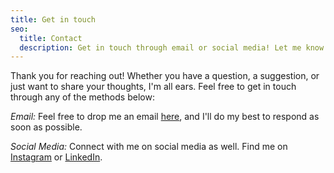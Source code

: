 ```yaml
---
title: Get in touch
seo:
  title: Contact
  description: Get in touch through email or social media! Let me know how I can help.
---
```


Thank you for reaching out! Whether you have a question, a suggestion, or just want to share your thoughts, I'm all ears. Feel free to get in touch through any of the methods below:

_Email:_
Feel free to drop me an email [here](mailto:curtis.wils0n@protonmail.com), and I'll do my best to respond as soon as possible.

_Social Media:_
Connect with me on social media as well. Find me on [Instagram](https://www.instagram.com/curtis__wilson/) or [LinkedIn](https://www.linkedin.com/in/curtisjwilson/).
